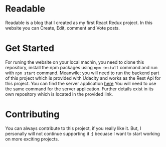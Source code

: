 # Readable 
Readable is a blog that I created as my first  React Redux project. In this website you can Create, Edit, comment and Vote posts.

# Get Started
For runing the website on your local machin, you need to clone this repository, install the npm packages using `npm install` command and run with `npm start` command.
Meanwile; you will need to run the backend part of this project which is provided with Udacity and works as the Rest Api for this project. You can find the server application [here](https://github.com/udacity/reactnd-project-readable-starter)
You will need to use the same command for the server application. 
Further details exist in its own repository which is located in the provided link.

# Contributing
You can always contribute to this project, if you really like it. But, I personally will not continue supporting it ;)
becuase I want to start working on more exciting projects.